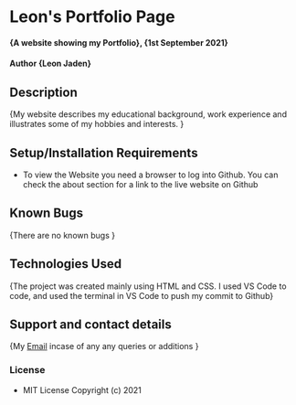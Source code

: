 # Leon's Portfolio Page

#### {A website showing my Portfolio}, {1st September 2021}
#### Author **{Leon Jaden}**
## Description
{My website describes my educational background, work experience and illustrates some of my hobbies and interests. }
## Setup/Installation Requirements
* To view the Website you need a browser to log into Github. You can check the about section for a link to the live website on Github
## Known Bugs
{There are no known bugs }
## Technologies Used
{The project was created mainly using HTML and CSS. I used VS Code to code, and used the terminal in VS Code to push my commit to Github}
## Support and contact details
{My [Email](leonjaden5@gmail.com) incase of any any queries or additions }
### License
* MIT License
Copyright (c) 2021 